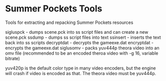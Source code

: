 # Summer Pockets Tools
Tools for extracting and repacking Summer Pockets resources

sigluspck - dumps scene.pck into ss script files and can create a new scene.pck
ssdump -  dumps ss script files into text
ssinsert - inserts the text back into ss scripts
decryptdat - decrypts the gameexe.dat
encryptdat - encrypts the gameexe.dat
siglusomv - packs yuv444p theora video into an omv file (recommended to be an encoded theroa video with -g 16, variable bitrate) 

yuv420p is the default color type in many video encoders, but the engine will crash if video is encoded as that. The theora video must be yuv444p.